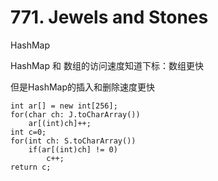 # 771. Jewels and Stones

HashMap

HashMap 和 数组的访问速度知道下标：数组更快

但是HashMap的插入和删除速度更快

	int ar[] = new int[256];
	for(char ch: J.toCharArray())
		ar[(int)ch]++;
	int c=0;
	for(int ch: S.toCharArray())
		if(ar[(int)ch] != 0)
			c++;
	return c;
	